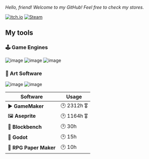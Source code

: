 _Hello, friend! Welcome to my GitHub! Feel free to check my stores._

[![itch.io](https://img.shields.io/badge/Itch.io-FA5C5C?style=for-the-badge&logo=itchdotio&logoColor=white)](https://harutofun.itch.io/)
[![Steam](https://img.shields.io/badge/Steam-000000?style=for-the-badge&logo=steam&logoColor=white)](https://store.steampowered.com/dev/harutofun)


## My tools
### 🕹️ Game Engines
![image](https://blogger.googleusercontent.com/img/b/R29vZ2xl/AVvXsEh1R17JMRISGhOnCDMM2i8NpMrkqwRYBHw6VwPKyO4Cpb3SzTZ0L1Dx08f_fDhZ-r5UpaXi5ZfOqYoFsOzQbEtZSzghmDDKIBIjnkEgEOAMTzNwTY9IGXpfifnKBr4UIuiWgXWlzj5Ct6bi4x2PkfCXwSEDLxTJCbvz2xUiWCE5iHz6JbrOqeII17pzJkdZ/s1600/github%20images%203.png)
![image](https://blogger.googleusercontent.com/img/b/R29vZ2xl/AVvXsEga9XlaX33dKyUksSjJLScnNInq9qBGPRD5dIv-vKOug3IkRrZ3Gvt-2SJ2MGHtgZv0uJXPSPG_VhsM-u-gyXnTPSQenWlXmEQTU85a0jeBbhXfFj2TJJC9UH2Q5FKGuISF-GVOVJm-TiM2tN2VkLTTQxPcc7LGaIJ3lQq-iP_FbOKN_tUxT1xc3B2MEwhB/s1600/github%20images%204.png) 
![image](https://blogger.googleusercontent.com/img/b/R29vZ2xl/AVvXsEgWuIAXPpcsoLVlGIZ9vrWcXnWHM6DYyVSSyAB3UlTuBT5WX5Yvjg3tabhP-vZuwGgM0muIOydSOnnv9s-OrxHy3dNhpq3uq8k7irn3ne9ibXwyn6WCJfk0cox_y8WPHXaQ4s7zGYa7FnAZDXiEmMW2BdmFrgikhm8sYa8-REx1bOVcx9EpMryUed0aZ0hK/s1600/github%20images%205.png)  


### 🎨 Art Software
![image](https://blogger.googleusercontent.com/img/b/R29vZ2xl/AVvXsEj4-uIKiGiujfhLuq1o5znD98ZHwtkvDb7qIvklL8GgVFvmBRX7nokPS9UI2FDJfea8SaLoB5ERzjq-SwbJ3SWFUabmWLeerf190JbU4Jur0AthH7TelK313sq0CqRLlXvnm2-2vo13SaCBr0mDzau3f2ZM8WvsFAXvGoL680Cq2ux5G4o-_j0Szv8wCVou/s1600/github%20images%201.png)
![image](https://blogger.googleusercontent.com/img/b/R29vZ2xl/AVvXsEgAmf6KTIUJIbjn8eoLhRSmeamXN-I34XQCdOdKHkK_MnHivDQoNSPBvFmx8bvoZwpUwvz-C1cxI2J5bxLCMRBcSZrHln1avlMhM_ZLV5oVTVsXgbUtIvmb0aAG4unyF3weVjEZpOphKtN1DUvqCXEMcFlX2qJUfdVjWHmrViflqpmDqPb008GO7ROwpx-R/s1600/github%20images%202.png)


| Software  | Usage |
|---------|-------|
| ▶️ **GameMaker**  | 🕑 2312h 🎖️ |
| 🖼️ **Aseprite** | 🕑 1164h 🎖️ |
| 🧊 **Blockbench** | 🕑 30h |
| 🤖 **Godot**  | 🕑 15h |
| 📝 **RPG Paper Maker** | 🕑 10h |

